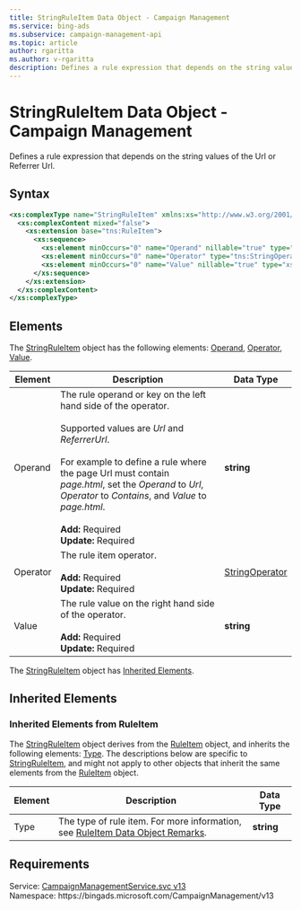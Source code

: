 ```yaml
---
title: StringRuleItem Data Object - Campaign Management
ms.service: bing-ads
ms.subservice: campaign-management-api
ms.topic: article
author: rgaritta
ms.author: v-rgaritta
description: Defines a rule expression that depends on the string values of the Url or Referrer Url.
---
```

# StringRuleItem Data Object - Campaign Management
Defines a rule expression that depends on the string values of the Url or Referrer Url.

## Syntax
```xml
<xs:complexType name="StringRuleItem" xmlns:xs="http://www.w3.org/2001/XMLSchema">
  <xs:complexContent mixed="false">
    <xs:extension base="tns:RuleItem">
      <xs:sequence>
        <xs:element minOccurs="0" name="Operand" nillable="true" type="xs:string" />
        <xs:element minOccurs="0" name="Operator" type="tns:StringOperator" />
        <xs:element minOccurs="0" name="Value" nillable="true" type="xs:string" />
      </xs:sequence>
    </xs:extension>
  </xs:complexContent>
</xs:complexType>
```

## <a name="elements"></a>Elements

The [StringRuleItem](stringruleitem.md) object has the following elements: [Operand](#operand), [Operator](#operator), [Value](#value).

|Element|Description|Data Type|
|-----------|---------------|-------------|
|<a name="operand"></a>Operand|The rule operand or key on the left hand side of the operator. <br/><br/>Supported values are *Url* and *ReferrerUrl*.<br/><br/>For example to define a rule where the page Url must contain *page.html*, set the *Operand* to *Url*, *Operator* to *Contains*, and *Value* to *page.html*.<br/><br/>**Add:** Required<br/>**Update:** Required|**string**|
|<a name="operator"></a>Operator|The rule item operator.<br/><br/>**Add:** Required<br/>**Update:** Required|[StringOperator](stringoperator.md)|
|<a name="value"></a>Value|The rule value on the right hand side of the operator.<br/><br/>**Add:** Required<br/>**Update:** Required|**string**|

The [StringRuleItem](stringruleitem.md) object has [Inherited Elements](#inheritedelements).

## <a name="inheritedelements"></a>Inherited Elements

### <a name="inheritedelementsruleitem"></a>Inherited Elements from RuleItem
The [StringRuleItem](stringruleitem.md) object derives from the [RuleItem](ruleitem.md) object, and inherits the following elements: [Type](#type). The descriptions below are specific to [StringRuleItem](stringruleitem.md), and might not apply to other objects that inherit the same elements from the [RuleItem](ruleitem.md) object.  

|Element|Description|Data Type|
|-----------|---------------|-------------|
|<a name="type"></a>Type|The type of rule item. For more information, see [RuleItem Data Object Remarks](ruleitem.md#remarks).|**string**|

## Requirements
Service: [CampaignManagementService.svc v13](https://campaign.api.bingads.microsoft.com/Api/Advertiser/CampaignManagement/v13/CampaignManagementService.svc)  
Namespace: https\://bingads.microsoft.com/CampaignManagement/v13  


